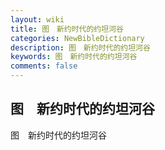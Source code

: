 ```yaml
---
layout: wiki
title: 图　新约时代的约坦河谷
categories: NewBibleDictionary
description: 图　新约时代的约坦河谷
keywords: 图　新约时代的约坦河谷
comments: false
---
```


## 图　新约时代的约坦河谷



图　新约时代的约坦河谷





